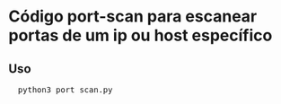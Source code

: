 # Código port-scan para escanear portas de um ip ou host específico

## Uso

<pre>
  python3 port_scan.py
</pre>
